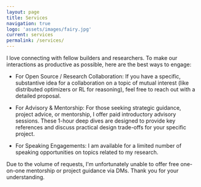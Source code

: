 ```yaml
---
layout: page
title: Services
navigation: true
logo: 'assets/images/fairy.jpg'
current: services
permalink: /services/
---
```


I love connecting with fellow builders and researchers. To make our interactions as productive as possible, here are the best ways to engage:

- For Open Source / Research Collaboration: If you have a specific, substantive idea for a collaboration on a topic of mutual interest (like distributed optimizers or RL for reasoning), feel free to reach out with a detailed proposal.

- For Advisory & Mentorship: For those seeking strategic guidance, project advice, or mentorship, I offer paid introductory advisory sessions. These 1-hour deep dives are designed to provide key references and discuss practical design trade-offs for your specific project.

- For Speaking Engagements: I am available for a limited number of speaking opportunities on topics related to my research.

Due to the volume of requests, I'm unfortunately unable to offer free one-on-one mentorship or project guidance via DMs. Thank you for your understanding.